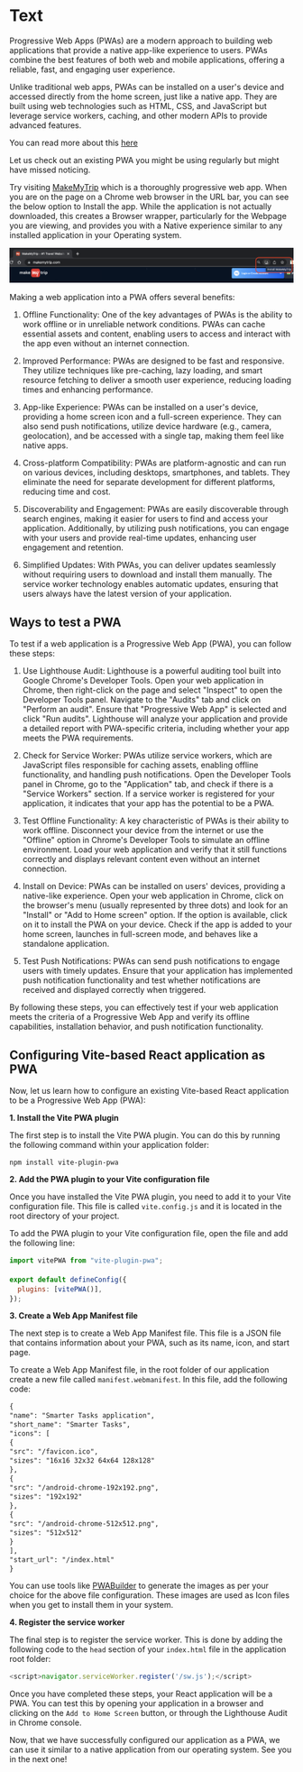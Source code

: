 # Text

Progressive Web Apps (PWAs) are a modern approach to building web applications that provide a native app-like experience to users. PWAs combine the best features of both web and mobile applications, offering a reliable, fast, and engaging user experience.

Unlike traditional web apps, PWAs can be installed on a user's device and accessed directly from the home screen, just like a native app. They are built using web technologies such as HTML, CSS, and JavaScript but leverage service workers, caching, and other modern APIs to provide advanced features.

You can read more about this [here](https://developer.mozilla.org/en-US/docs/Web/Progressive_web_apps/Guides/What_is_a_progressive_web_app)

Let us check out an existing PWA you might be using regularly but might have missed noticing.

Try visiting [MakeMyTrip](https://www.makemytrip.com/) which is a thoroughly progressive web app. When you are on the page on a Chrome web browser in the URL bar, you can see the below option to Install the app. While the application is not actually downloaded, this creates a Browser wrapper, particularly for the Webpage you are viewing, and provides you with a Native experience similar to any installed application in your Operating system.

![MakeMyTrip](mmtpwa.png)

Making a web application into a PWA offers several benefits:

1. Offline Functionality: One of the key advantages of PWAs is the ability to work offline or in unreliable network conditions. PWAs can cache essential assets and content, enabling users to access and interact with the app even without an internet connection.

2. Improved Performance: PWAs are designed to be fast and responsive. They utilize techniques like pre-caching, lazy loading, and smart resource fetching to deliver a smooth user experience, reducing loading times and enhancing performance.

3. App-like Experience: PWAs can be installed on a user's device, providing a home screen icon and a full-screen experience. They can also send push notifications, utilize device hardware (e.g., camera, geolocation), and be accessed with a single tap, making them feel like native apps.

4. Cross-platform Compatibility: PWAs are platform-agnostic and can run on various devices, including desktops, smartphones, and tablets. They eliminate the need for separate development for different platforms, reducing time and cost.

5. Discoverability and Engagement: PWAs are easily discoverable through search engines, making it easier for users to find and access your application. Additionally, by utilizing push notifications, you can engage with your users and provide real-time updates, enhancing user engagement and retention.

6. Simplified Updates: With PWAs, you can deliver updates seamlessly without requiring users to download and install them manually. The service worker technology enables automatic updates, ensuring that users always have the latest version of your application.

## Ways to test a PWA

To test if a web application is a Progressive Web App (PWA), you can follow these steps:

1. Use Lighthouse Audit: Lighthouse is a powerful auditing tool built into Google Chrome's Developer Tools. Open your web application in Chrome, then right-click on the page and select "Inspect" to open the Developer Tools panel. Navigate to the "Audits" tab and click on "Perform an audit". Ensure that "Progressive Web App" is selected and click "Run audits". Lighthouse will analyze your application and provide a detailed report with PWA-specific criteria, including whether your app meets the PWA requirements.

2. Check for Service Worker: PWAs utilize service workers, which are JavaScript files responsible for caching assets, enabling offline functionality, and handling push notifications. Open the Developer Tools panel in Chrome, go to the "Application" tab, and check if there is a "Service Workers" section. If a service worker is registered for your application, it indicates that your app has the potential to be a PWA.

3. Test Offline Functionality: A key characteristic of PWAs is their ability to work offline. Disconnect your device from the internet or use the "Offline" option in Chrome's Developer Tools to simulate an offline environment. Load your web application and verify that it still functions correctly and displays relevant content even without an internet connection.

4. Install on Device: PWAs can be installed on users' devices, providing a native-like experience. Open your web application in Chrome, click on the browser's menu (usually represented by three dots) and look for an "Install" or "Add to Home screen" option. If the option is available, click on it to install the PWA on your device. Check if the app is added to your home screen, launches in full-screen mode, and behaves like a standalone application.

5. Test Push Notifications: PWAs can send push notifications to engage users with timely updates. Ensure that your application has implemented push notification functionality and test whether notifications are received and displayed correctly when triggered.

By following these steps, you can effectively test if your web application meets the criteria of a Progressive Web App and verify its offline capabilities, installation behavior, and push notification functionality.

## Configuring Vite-based React application as PWA

Now, let us learn how to configure an existing Vite-based React application to be a Progressive Web App (PWA):

**1. Install the Vite PWA plugin**

The first step is to install the Vite PWA plugin. You can do this by running the following command within your application folder:

```
npm install vite-plugin-pwa
```

**2. Add the PWA plugin to your Vite configuration file**

Once you have installed the Vite PWA plugin, you need to add it to your Vite configuration file. This file is called `vite.config.js` and it is located in the root directory of your project.

To add the PWA plugin to your Vite configuration file, open the file and add the following line:

```js
import vitePWA from "vite-plugin-pwa";

export default defineConfig({
  plugins: [vitePWA()],
});
```

**3. Create a Web App Manifest file**

The next step is to create a Web App Manifest file. This file is a JSON file that contains information about your PWA, such as its name, icon, and start page.

To create a Web App Manifest file, in the root folder of our application create a new file called `manifest.webmanifest`. In this file, add the following code:

```
{
"name": "Smarter Tasks application",
"short_name": "Smarter Tasks",
"icons": [
{
"src": "/favicon.ico",
"sizes": "16x16 32x32 64x64 128x128"
},
{
"src": "/android-chrome-192x192.png",
"sizes": "192x192"
},
{
"src": "/android-chrome-512x512.png",
"sizes": "512x512"
}
],
"start_url": "/index.html"
}
```

You can use tools like [PWABuilder](https://www.pwabuilder.com/imageGenerator) to generate the images as per your choice for the above file configuration. These images are used as Icon files when you get to install them in your system.

**4. Register the service worker**

The final step is to register the service worker. This is done by adding the following code to the `head` section of your `index.html` file in the application root folder:

```js
<script>navigator.serviceWorker.register('/sw.js');</script>
```

Once you have completed these steps, your React application will be a PWA. You can test this by opening your application in a browser and clicking on the `Add to Home Screen` button, or through the Lighthouse Audit in Chrome console.

Now, that we have successfully configured our application as a PWA, we can use it similar to a native application from our operating system. See you in the next one!
